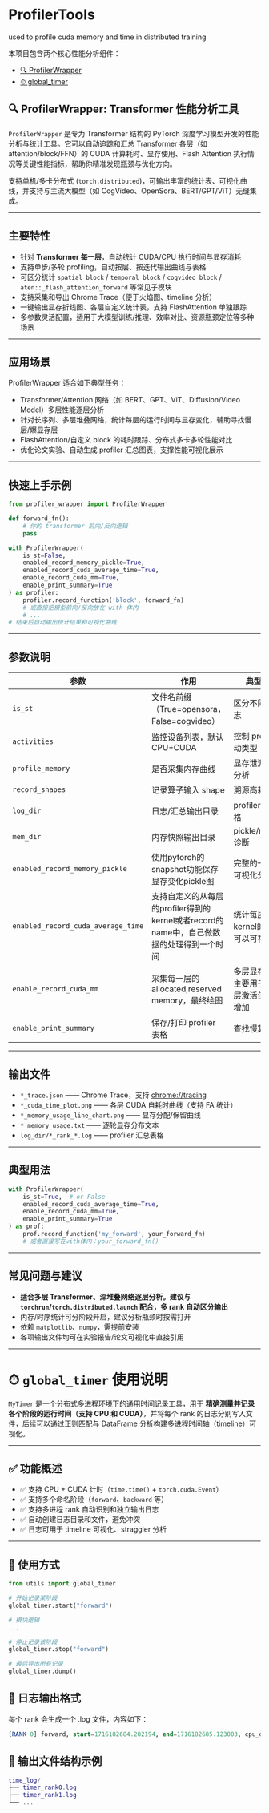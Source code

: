 # ProfilerTools
used to profile cuda memory and time in distributed training

本项目包含两个核心性能分析组件：

- [🔍 ProfilerWrapper](#-profilerwrapper-transformer-性能分析工具)
- [⏱ global_timer](#-global_timer-分布式时间记录工具)
## 🔍 ProfilerWrapper: Transformer 性能分析工具

`ProfilerWrapper` 是专为 Transformer 结构的 PyTorch 深度学习模型开发的性能分析与统计工具。它可以自动追踪和汇总 Transformer 各层（如 attention/block/FFN）的 CUDA 计算耗时、显存使用、Flash Attention 执行情况等关键性能指标，帮助你精准发现瓶颈与优化方向。

支持单机/多卡分布式 (`torch.distributed`)，可输出丰富的统计表、可视化曲线，并支持与主流大模型（如 CogVideo、OpenSora、BERT/GPT/ViT）无缝集成。

---

## 主要特性

* 针对 **Transformer 每一层**，自动统计 CUDA/CPU 执行时间与显存消耗
* 支持单步/多轮 profiling，自动按层、按迭代输出曲线与表格
* 可区分统计 `spatial block` / `temporal block` / `cogvideo block` / `aten::_flash_attention_forward` 等常见子模块
* 支持采集和导出 Chrome Trace（便于火焰图、timeline 分析）
* 一键输出显存折线图、各层自定义统计表，支持 FlashAttention 单独跟踪
* 多参数灵活配置，适用于大模型训练/推理、效率对比、资源瓶颈定位等多种场景

---

## 应用场景

ProfilerWrapper 适合如下典型任务：

* Transformer/Attention 网络（如 BERT、GPT、ViT、Diffusion/Video Model）多层性能逐层分析
* 针对长序列、多层堆叠网络，统计每层的运行时间与显存变化，辅助寻找慢层/爆显存层
* FlashAttention/自定义 block 的耗时跟踪、分布式多卡多轮性能对比
* 优化论文实验、自动生成 profiler 汇总图表，支撑性能可视化展示

---

## 快速上手示例

```python
from profiler_wrapper import ProfilerWrapper

def forward_fn():
    # 你的 transformer 前向/反向逻辑
    pass

with ProfilerWrapper(
    is_st=False,
    enabled_record_memory_pickle=True,
    enabled_record_cuda_average_time=True,
    enable_record_cuda_mm=True,
    enable_print_summary=True
) as profiler:
    profiler.record_function('block', forward_fn)
    # 或直接把模型前向/反向放在 with 体内
    # ...
# 结束后自动输出统计结果和可视化曲线
```

---

## 参数说明

| 参数                                 | 作用                                  | 典型用途                    |
| ---------------------------------- | ----------------------------------- | ----------------------- |
| `is_st`                            | 文件名前缀（True=opensora，False=cogvideo） | 区分不同模型日志                |
| `activities`                       | 监控设备列表，默认 CPU+CUDA                  | 控制 profiler 活动类型        |
| `profile_memory`                   | 是否采集内存曲线                            | 显存泄漏/峰值分析               |
| `record_shapes`                    | 记录算子输入 shape                        | 溯源高耗时层                  |
| `log_dir`                          | 日志/汇总输出目录                           | profiler 汇总/表格          |
| `mem_dir`                          | 内存快照输出目录                            | pickle/memory 诊断        |
| `enabled_record_memory_pickle`     | 使用pytorch的snapshot功能保存显存变化pickle图                        | 完整的一段显存可视化分析                  |
| `enabled_record_cuda_average_time` | 支持自定义的从每层的profiler得到的kernel或者record的name中，自己做数据的处理得到一个时间                      | 统计每层具体kernel的时间，可以可视化 |
| `enable_record_cuda_mm`            | 采集每一层的allocated,reserved memory，最终绘图                          | 多层显存分析，主要用于判断每层激活值显存的增加                |
| `enable_print_summary`             | 保存/打印 profiler 表格                   | 查找慢算子                   |

---

## 输出文件

* `*_trace.json` —— Chrome Trace，支持 [chrome://tracing](chrome://tracing)
* `*_cuda_time_plot.png` —— 各层 CUDA 自耗时曲线（支持 FA 统计）
* `*_memory_usage_line_chart.png` —— 显存分配/保留曲线
* `*_memory_usage.txt` —— 逐轮显存分布文本
* `log_dir/*_rank_*.log` —— profiler 汇总表格

---

## 典型用法

```python
with ProfilerWrapper(
    is_st=True,  # or False
    enabled_record_cuda_average_time=True,
    enable_record_cuda_mm=True,
    enable_print_summary=True
) as prof:
    prof.record_function('my_forward', your_forward_fn)
    # 或者直接写在with体内：your_forward_fn()
```

---

## 常见问题与建议

* **适合多层 Transformer、深堆叠网络逐层分析。建议与 `torchrun`/`torch.distributed.launch` 配合，多 rank 自动区分输出**
* 内存/时序统计可分阶段开启，建议分析瓶颈时按需打开
* 依赖 `matplotlib`、`numpy`，需提前安装
* 各项输出文件均可在实验报告/论文可视化中直接引用

---




























# ⏱ `global_timer` 使用说明

`MyTimer` 是一个分布式多进程环境下的通用时间记录工具，用于 **精确测量并记录各个阶段的运行时间（支持 CPU 和 CUDA）**，并将每个 rank 的日志分别写入文件，后续可以通过正则匹配与 DataFrame 分析构建多进程时间轴（timeline）可视化。

---

## ✅ 功能概述

- ✅ 支持 CPU + CUDA 计时（`time.time()` + `torch.cuda.Event`）
- ✅ 支持多个命名阶段（`forward`、`backward` 等）
- ✅ 支持多进程 rank 自动识别和独立输出日志
- ✅ 自动创建日志目录和文件，避免冲突
- ✅ 日志可用于 timeline 可视化、straggler 分析

---

## 🧱 使用方式

```python
from utils import global_timer

# 开始记录某阶段
global_timer.start("forward")

# 模块逻辑
...

# 停止记录该阶段
global_timer.stop("forward")

# 最后导出所有记录
global_timer.dump()
```

## 📝 日志输出格式
每个 rank 会生成一个 .log 文件，内容如下：
```sql
[RANK 0] forward, start=1716182684.282194, end=1716182685.123003, cpu_dur=0.840809s, cuda_dur=830.512ms
```
## 📁 输出文件结构示例
```lua
time_log/
├── timer_rank0.log
├── timer_rank1.log
└── ...
```

